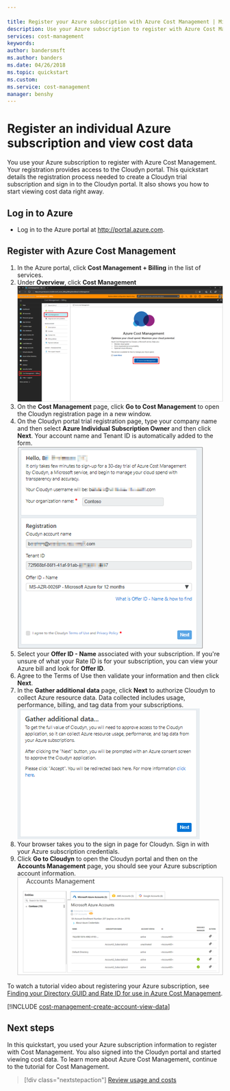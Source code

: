 ```yaml
---

title: Register your Azure subscription with Azure Cost Management | Microsoft Docs
description: Use your Azure subscription to register with Azure Cost Management.
services: cost-management
keywords:
author: bandersmsft
ms.author: banders
ms.date: 04/26/2018
ms.topic: quickstart
ms.custom: 
ms.service: cost-management
manager: benshy
---
```



# Register an individual Azure subscription and view cost data

You use your Azure subscription to register with Azure Cost Management. Your registration provides access to the Cloudyn portal. This quickstart details the registration process needed to create a Cloudyn trial subscription and sign in to the Cloudyn portal. It also shows you how to start viewing cost data right away.

## Log in to Azure

- Log in to the Azure portal at http://portal.azure.com.

## Register with Azure Cost Management

1. In the Azure portal, click **Cost Management + Billing** in the list of services.
2. Under **Overview**, click **Cost Management**  
    ![Cost Management page](./media/quick-register-azure-sub/cost-mgt-billing-service.png)
3. On the **Cost Management** page, click **Go to Cost Management** to open the Cloudyn registration page in a new window.
4. On the Cloudyn portal trial registration page, type your company name and then select **Azure Individual Subscription Owner** and then click **Next**. Your account name and Tenant ID is automatically added to the form.  
    ![trial registration](./media/quick-register-azure-sub/trial-reg-ind.png)
5. Select your **Offer ID - Name** associated with your subscription. If you're unsure of what your Rate ID is for your subscription, you can view your Azure bill and look for **Offer ID**.
6. Agree to the Terms of Use then validate your information and then click **Next**.
7. In the **Gather additional data** page, click **Next** to authorize Cloudyn to collect Azure resource data. Data collected includes usage, performance, billing, and tag data from your subscriptions.  
    ![gather additional data](./media/quick-register-azure-sub/gather-additional.png)
8. Your browser takes you to the sign in page for Cloudyn. Sign in with your Azure subscription credentials.
9. Click **Go to Cloudyn** to open the Cloudyn portal and then on the **Accounts Management** page, you should see your Azure subscription account information.  
    ![Accounts Management](./media/quick-register-azure-sub/accounts-mgt.png)

To watch a tutorial video about registering your Azure subscription, see [Finding your Directory GUID and Rate ID for use in Azure Cost Management](https://youtu.be/PaRjnyaNGMI).

[!INCLUDE [cost-management-create-account-view-data](../../includes/cost-management-create-account-view-data.md)]

## Next steps

In this quickstart, you used your Azure subscription information to register with Cost Management. You also signed into the Cloudyn portal and started viewing cost data. To learn more about Azure Cost Management, continue to the tutorial for Cost Management.

> [!div class="nextstepaction"]
> [Review usage and costs](./tutorial-review-usage.md)
